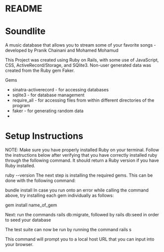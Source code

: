 # README

<h1>Soundlite</h1>

A music database that allows you to stream some of your favorite songs -  developed by Pranik Chainani and Mohamed Mohamud

This Project was created using Ruby on Rails, with some use of JavaScript, CSS, ActiveRecord/Storage, and SQlite3. 
Non-user generated data was created from the Ruby gem Faker.

Gems
* sinatra-activerecord - for accessing databases
* sqlite3 - for database management
* require_all - for accessing files from within different directories of the program
* faker - for generating random data
* 


<h1>Setup Instructions</h1>
NOTE: Make sure you have properly installed Ruby on your terminal. Follow the instructions below after verifying that you have correctly installed ruby through the following command. It should return a Ruby version if you have Ruby installed.

ruby --version
The next step is installing the required gems. This can be done with the following command:

bundle install
In case you run onto an error while calling the command above, try installing each gem individually as follows:

gem install name_of_gem

Next: run the commands rails db:migrate, followed by rails db:seed in order to seed your database

The test suite can now be run by running the command 
    rails s

This command will prompt you to a local host URL that you can input into your browser.

